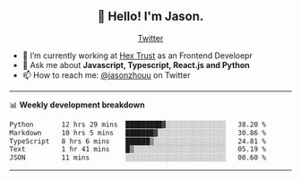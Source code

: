 <h2 align="center">👋 Hello! I'm Jason.</h2>
<p align="center">
  <a href="https://twitter.com/jasonzhouu">Twitter</a>
</p>


- 🔭 I’m currently working at [Hex Trust](https://hextrust.com/) as an Frontend Develoepr
- 💬 Ask me about **Javascript, Typescript, React.js and Python**
- 📫 How to reach me: [@jasonzhouu](https://twitter.com/jasonzhouu) on Twitter

-------

📊 **Weekly development breakdown**
<!--START_SECTION:waka-->

```txt
Python       12 hrs 29 mins  █████████▓░░░░░░░░░░░░░░░   38.20 %
Markdown     10 hrs 5 mins   ███████▓░░░░░░░░░░░░░░░░░   30.86 %
TypeScript   8 hrs 6 mins    ██████▒░░░░░░░░░░░░░░░░░░   24.81 %
Text         1 hr 41 mins    █▒░░░░░░░░░░░░░░░░░░░░░░░   05.19 %
JSON         11 mins         ░░░░░░░░░░░░░░░░░░░░░░░░░   00.60 %
```

<!--END_SECTION:waka-->

-------
